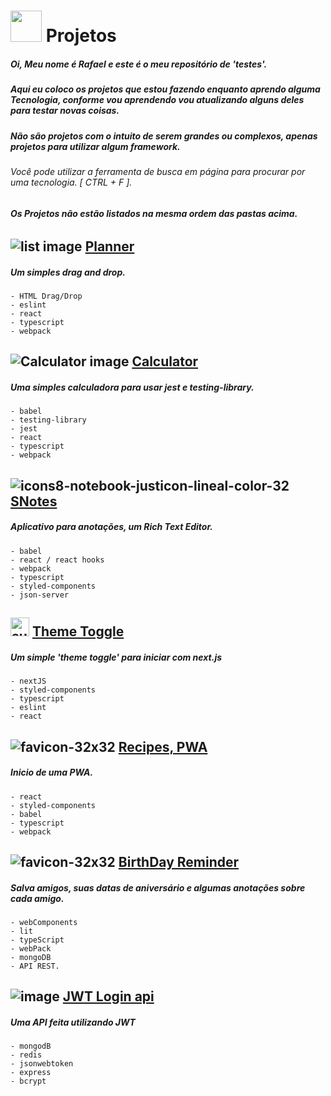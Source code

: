 # <img src="https://cdn-icons-png.flaticon.com/128/1705/1705317.png" width="50px"> Projetos

##### Oi, Meu nome é Rafael e este é o meu repositório de 'testes'. 
##### Aqui eu coloco os projetos que estou fazendo enquanto aprendo alguma Tecnologia, conforme vou aprendendo vou atualizando alguns deles para testar novas coisas.
##### Não são projetos com o intuito de serem grandes ou complexos, apenas projetos para utilizar algum framework.

###### Você pode utilizar a ferramenta de busca em página para procurar por uma tecnologia. [ CTRL + F ].

###### **Os Projetos não estão listados na mesma ordem das pastas acima.**

## <img src="https://img.icons8.com/dusk/40/000000/list--v1.png" alt="list image"/> [**Planner**](./06_planner/)

##### Um simples drag and drop.

    - HTML Drag/Drop
    - eslint
    - react
    - typescript
    - webpack

## <img src="https://img.icons8.com/dusk/40/000000/apple-calculator.png" alt="Calculator image"/> [**Calculator**](./05_calculator/)

##### Uma simples calculadora para usar jest e testing-library.

    - babel
    - testing-library
    - jest
    - react
    - typescript
    - webpack

## ![icons8-notebook-justicon-lineal-color-32](https://user-images.githubusercontent.com/88716893/166608554-33f3d8fb-1b1a-4414-8fa5-3b2b52dca1f9.png) [**SNotes**](./04_s_notes/)

##### Aplicativo para anotações, um Rich Text Editor.

    - babel
    - react / react hooks
    - webpack
    - typescript
    - styled-components
    - json-server

## <img src="https://user-images.githubusercontent.com/88716893/170414207-a2be26ac-df99-4456-ad27-d01f1428426a.png" width="30px" alt="sun and moon vector"> [Theme Toggle](https://github.com/Rafael-Cesario/Lab/tree/main/07_theme_toggle_nextjs)

##### **Um simple 'theme toggle' para iniciar com next.js**

    - nextJS
    - styled-components
    - typescript
    - eslint
    - react

## ![favicon-32x32](https://user-images.githubusercontent.com/88716893/166608701-67e46550-6551-407d-a68f-997ddc4f5204.png) [Recipes, PWA](./03_Recipes_Notebook/)

##### Inicio de uma PWA.

    - react
    - styled-components
    - babel
    - typescript
    - webpack

## ![favicon-32x32](https://user-images.githubusercontent.com/88716893/166608816-45ad7903-c116-420c-b85e-24a976e177a4.png) [BirthDay Reminder](https://github.com/Rafael-Cesario/Lab/tree/main/02_birthday_reminder)

##### Salva amigos, suas datas de aniversário e algumas anotações sobre cada amigo.

    - webComponents
    - lit
    - typeScript
    - webPack
    - mongoDB
    - API REST.

## <img src="https://img.icons8.com/bubbles/32/000000/lock-2.png" alt="image"/> [JWT Login api](./01_Authentication_JWT/)

##### Uma API feita utilizando JWT

    - mongodB
    - redis
    - jsonwebtoken
    - express
    - bcrypt

